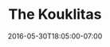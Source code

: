 ---
title: "The Kouklitas"
description: "A boutique showroom for a line of couture fashion rag dolls created by artist Andrew Yang."
date: "2016-05-30T18:05:00-07:00"
gallery: 
- 
  url: "/assets/images/the-kouklitas.jpg"
  caption: " "
tags: "art"
---